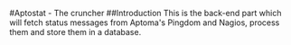 #Aptostat - The cruncher
##Introduction
This is the back-end part which will fetch status messages from Aptoma's Pingdom and Nagios, process them and store them in a database.